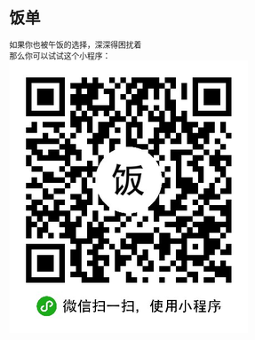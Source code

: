 # 饭单
如果你也被午饭的选择，深深得困扰着  
那么你可以试试这个小程序：
![小程序二维码](https://raw.githubusercontent.com/daGaiGuanYu/sth2eat/master/other/qr_code.jpg)
